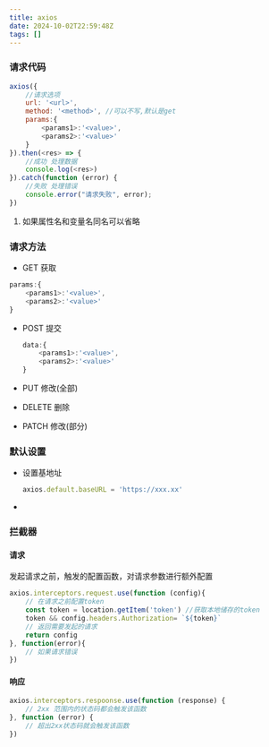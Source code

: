 ```yaml
---
title: axios
date: 2024-10-02T22:59:48Z
tags: []
---
```


### 请求代码

```javascript
axios({
    //请求选项
    url: '<url>',
    method: '<method>', //可以不写,默认是get
    params:{
        <params1>:'<value>',
        <params2>:'<value>'
    }
}).then(<res> => {
    //成功 处理数据
    console.log(<res>)
}).catch(function (error) {
    //失败 处理错误
    console.error("请求失败", error); 
})
```

1. 如果属性名和变量名同名可以省略

### 请求方法

* GET 获取

```javascript
params:{
    <params1>:'<value>',
    <params2>:'<value>'
}
```

* POST 提交

  ```javascript
  data:{
      <params1>:'<value>',
      <params2>:'<value>'
  }
  ```

* PUT 修改(全部)
* DELETE 删除
* PATCH 修改(部分)

### 默认设置

* 设置基地址

  ```javascript
  axios.default.baseURL = 'https://xxx.xx'
  ```

* ‍

### 拦截器

#### 请求

发起请求之前，触发的配置函数，对请求参数进行额外配置

```javascript
axios.interceptors.request.use(function (config){
    // 在请求之前配置token
    const token = location.getItem('token') //获取本地储存的token
    token && config.headers.Authorization= `${token}`
    // 返回需要发起的请求
    return config
}, function(error){
    // 如果请求错误
})
```

#### 响应

```javascript
axios.interceptors.respoonse.use(function (response) {
    // 2xx 范围内的状态码都会触发该函数
}, function (error) {
    // 超出2xx状态码就会触发该函数
})
```
